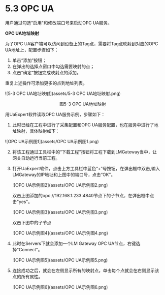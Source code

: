 # 5.3 OPC UA

用户通过勾选"启用"和修改端口号来启动OPC UA服务。 

**OPC UA地址映射** 

为了OPC UA客户端可以访问到设备上的Tag点，需要将Tag点映射到对应的OPC UA地址上，配置步骤如下： 

1. 单击“添加”按钮； 
2. 在弹出的选择点窗口中勾选需要映射的点； 
3. 点击”确定“按钮完成映射点的添加。 

重复上述操作可添加更多的点到地址列表。 

![5-3 OPC UA地址映射](assets/5-3 OPC UA地址映射.png)

<center>图5-3 OPC UA地址映射</center>



用UaExpert软件读取OPC UA服务示例，步骤如下：

1. 此时已经在工程中进行了采集配置和OPC UA服务配置，也在服务中进行了地址映射，具体映射如下：

![OPC UA示例图1](assets/OPC UA示例图1.png)

2. 将该工程通过工具栏中的“下载工程”按钮将工程下载到LMGateway当中，让网关自动运行当前工程。

3. 打开UaExpert软件，点击上方工具栏中蓝色“+”号按钮，在弹出框中双击,输入LMGateway的IP地址和上图中的端口号，点击“OK”。

   ![OPC UA示例图2](assets/OPC UA示例图2.png)

   双击上图添加的opc://192.168.1.233:4840节点下的子节点，在弹出框中点击"yes"。

   ![OPC UA示例图3](assets/OPC UA示例图3.png)

   双击下图中的子节点

   ![OPC UA示例图4](assets/OPC UA示例图4.png)

4. 此时在Servers下就会添加一个LM Gateway OPC UA节点，右键选择"Connect"。

   ![OPC UA示例图5](assets/OPC UA示例图5.png)


5. 连接成功之后，就会在左侧显示所有的映射点，单击每个点就会在右侧显示该点的所有属性。

   ![OPC UA示例图6](assets/OPC UA示例图6.png)